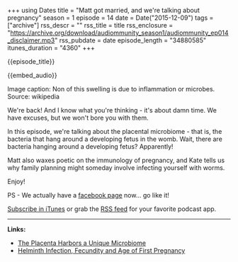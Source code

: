 +++
using Dates
title = "Matt got married, and we're talking about pregnancy"
season = 1
episode = 14
date = Date("2015-12-09")
tags = ["archive"]
rss_descr = ""
rss_title = title
rss_enclosure = "https://archive.org/download/audiommunity_season1/audiommunity_ep014_disclaimer.mp3"
rss_pubdate = date
episode_length = "34880585"
itunes_duration = "4360"
+++

{{episode_title}}

{{embed_audio}}

Image caption: Non of this swelling is due to inflammation or microbes. Source: wikipedia

We're back! And I know what you're thinking - it's about damn time. We have excuses, but we won't bore you with them.

In this episode, we're talking about the placental microbiome - that is, the bacteria that hang around a developing fetus in the womb. Wait, there are bacteria hanging around a developing fetus? Apparently!

Matt also waxes poetic on the immunology of pregnancy, and Kate tells us why family planning might someday involve infecting yourself with worms.

Enjoy!

PS - We actually have a [facebook page](https://www.facebook.com/audiommunity/) now... go like it!

[Subscribe in iTunes](https://itunes.apple.com/us/podcast/audiommunity-emmunity.org/id829984733?mt=2) or grab the [RSS feed](http://feeds.feedburner.com/Audiommunity) for your favorite podcast app.

---

**Links:**

- [The Placenta Harbors a Unique Microbiome](http://www.ncbi.nlm.nih.gov/pubmed/24848255)
- [Helminth Infection, Fecundity and Age of First Pregnancy](http://www.sciencemag.org/content/350/6263/970.short)
